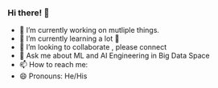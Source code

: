 ### Hi there!  👋

- 🔭 I’m currently working on mutliple things.
- 🌱 I’m currently learning a lot 🦖
- 👯 I’m looking to collaborate , please connect
- 💬 Ask me about ML and AI Engineering in Big Data Space
- 📫 How to reach me: 
- 😄 Pronouns: He/His

<ing src="https://github-readme-stats.vercel.app/api?username=KaushikChowdhury&&show_icons=true&title_color=ffffff&icon_color=bb2acf&text_color=daf7dc&bg_color=151515">
